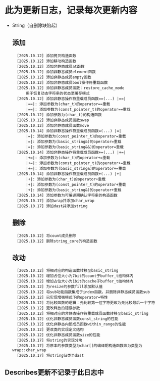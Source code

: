 # 此为更新日志，记录每次更新内容
- String（自删除缺陷起）
    ## 添加
        [2025.10.12] 添加拷贝构造函数
        [2025.10.12] 添加移动构造函数
        [2025.10.12] 添加非静态成员at函数
        [2025.10.12] 添加非静态成员element函数
        [2025.10.12] 添加非静态成员empty函数
        [2025.10.12] 添加非静态成员bool操作符重载函数
        [2025.10.12] 添加非静态成员函数：restore_cache_mode
            用于恢复动态字符串的状态至缓存模式
        [2025.10.12] 添加非静态操作符重载成员函数==(...) |==|
            |==|: 添加参数为(char_t)的operator==重载
            |==|: 添加参数为(const_pointer_t)的operator==重载
        [2025.10.12] 添加参数为(char_t)的构造函数
        [2025.10.12] 添加非静态成员函数swap
        [2025.10.12] 添加非静态成员函数move
        [2025.10.14] 添加非静态操作符重载成员函数=(...) |=|
            |=|: 添加参数为(const_pointer_t)的operator=重载
            |=|: 添加参数为(basic_string&)的operator=重载
            |=|: 添加参数为(basic_string&&)的operator=重载
        [2025.10.14] 添加非静态操作符重载成员函数+=(...) |+=|
            |+=|: 添加参数为(char_t)的operator+=重载
            |+=|: 添加参数为(const_pointer_t)的operator+=重载
            |+=|: 添加参数为(basic_string&)的operator+=重载
        [2025.10.14] 添加非静态操作符重载成员函数+(...) |+|
            |+|: 添加参数为(char_t)的operator+重载
            |+|: 添加参数为(const_pointer_t)的operator+重载
            |+|: 添加参数为(basic_string&)的operator+重载
        [2025.10.14] 添加参数为可编译期确认字符串的构造函数
        [2025.10.17] 添加wrap并添加char_wrap
        [2025.10.17] 添加dast并添加string
    ## 删除
        [2025.10.12] 将count成员删除
        [2025.10.12] 删除string_core的构造函数
    ## 改动
        [2025.10.12] 将相对应的构造函数转移至basic_string
        [2025.10.12] 增加占位大小为7bit的count于buffer_t结构体内
        [2025.10.12] 增加占位大小为1bit的cache于buffer_t结构体内
        [2025.10.12] 为resize的参数fill添加默认值
        [2025.10.12] 将sub功能函数集成于index函数，并删除非静态成员函数sub
        [2025.10.12] 已实现增强模式下的operator=特性
        [2025.10.12] 将比较函数的逻辑：先比较第一位字符更改为先比较最后一个字符
        [2025.10.12] 更改释放的错误参数
        [2025.10.12] 将相对应的非静态操作符重载成员函数转移至basic_string
        [2025.10.12] 优化非静态成员函数const_string的性能
        [2025.10.12] 优化非静态内部成员函数within_range的性能
        [2025.10.12] 更改类的实现定义结构
        [2025.10.12] 优化非静态成员函数size的性能
        [2025.10.17] 将string的实现分块
        [2025.10.17] 将原本的参数类型为char[]的编译期构造函数改为类型为wrap::char_wrap
        [2025.10.17] 将string归类至dast

## Describes更新不记录于此日志中